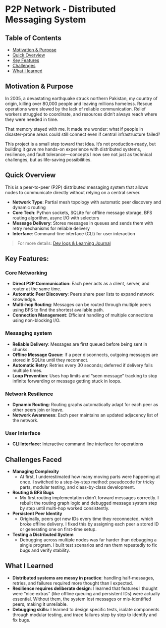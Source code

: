 # P2P Network - Distributed Messaging System

## Table of Contents
- [Motivation & Purpose](#motivation--purpose)
- [Quick Overview](#quick-overview)
- [Key Features](#key-features)
- [Challenges](#challenges-faced)
- [What I learned](#what-i-learned)
## Motivation & Purpose
In 2005, a devastating earthquake struck northern Pakistan, my country of origin, killing over 80,000 people and leaving millions homeless. Rescue operations were slowed by the lack of reliable communication. Relief workers struggled to coordinate, and resources didn’t always reach where they were needed in time.

That memory stayed with me. It made me wonder: what if people in disaster-prone areas could still connect even if central infrastructure failed?

This project is a small step toward that idea. It’s not production-ready, but building it gave me hands-on experience with distributed systems, resilience, and fault tolerance—concepts I now see not just as technical challenges, but as life-saving possibilities.
## Quick Overview
This is a peer-to-peer (P2P) distributed messaging system that allows nodes to communicate directly without relying on a central server.
- **Network Type**: Partial mesh topology with automatic peer discovery and dynamic routing
- **Core Tech**: Python sockets, SQLite for offline message storage, BFS routing algorithm, async I/O with selectors
- **Message Delivery**: Stores messages in queues and sends them with retry mechanisms for reliable delivery
- **Interface**: Command-line interface (CLI) for user interaction
>For more details: [Dev logs & Learning Journal](docs/dev-logs.md)

## Key Features:
### Core Networking
- **Direct P2P Communication**: Each peer acts as a client, server, and router at the same time.
- **Automatic Peer Discovery**: Peers share peer lists to expand network knowledge.
- **Multi-hop Routing**: Messages can be routed through multiple peers using BFS to find the shortest available path.
- **Connection Management**: Efficient handling of multiple connections using non-blocking I/O.
### Messaging system
- **Reliable Delivery**: Messages are first queued before being sent in chunks.
- **Offline Message Queue**: If a peer disconnects, outgoing messages are stored in SQLite until they reconnect.
- **Automatic Retry**: Retries every 30 seconds; deferred if delivery fails multiple times.
- **Loop Prevention**: Uses hop limits and “seen message” tracking to stop infinite forwarding or message getting stuck in loops.
### Network Resilience
- **Dynamic Routing**: Routing graphs automatically adapt for each peer as other peers join or leave.
- **Network Awareness**: Each peer maintains an updated adjacency list of the network.
### User Interface
- **CLI Interface:** Interactive command line interface for operations
## Challenges Faced
- **Managing Complexity**
    - At first, I underestimated how many moving parts were happening at once. I switched to a step-by-step method: pseudocode for tricky parts, modular testing, and class-by-class development.
- **Routing & BFS Bugs**
    - My first routing implementation didn’t forward messages correctly. I rebuilt the routing graph logic and debugged message system step by step until multi-hop worked consistently.
- **Persistent Peer Identity**
    - Originally, peers got new IDs every time they reconnected, which broke offline delivery. I fixed this by assigning each peer a stored ID or generating one on first-time setup.
- **Testing a Distributed System**
    - Debugging across multiple nodes was far harder than debugging a single program. I built test scenarios and ran them repeatedly to fix bugs and verify stability.
## What I Learned
- **Distributed systems are messy in practice**: handling half-messages, retries, and failures required more thought than I expected.
- **Resilience requires deliberate design**: I learned that features I thought were “nice extras” (like offline queuing and persistent IDs) were actually essential. Without them, the system lost messages or mis-identified peers, making it unreliable.
- **Debugging skills:** I learned to design specific tests, isolate components through modular testing, and trace failures step by step to identify and fix bugs.